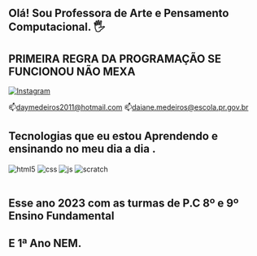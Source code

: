 ## Olá!  Sou Professora de Arte e Pensamento Computacional. 🖐️
## PRIMEIRA REGRA DA PROGRAMAÇÃO SE FUNCIONOU NÃO MEXA

[![Instagram](https://img.shields.io/badge/Instagram-E4405F?style=for-the-badge&logo=instagram&logoColor=white)](https://www.instagram.com/daimedeiros07/)


📫daymedeiros2011@hotmail.com
📫daiane.medeiros@escola.pr.gov.br

## Tecnologias que eu estou Aprendendo e ensinando no meu dia a dia . 

<div style="display: inline_block">
  <img align="center" alt="html5" src="https://img.shields.io/badge/HTML5-E34F26?style=for-the-badge&logo=html5&logoColor=white" />
  <img align="center" alt="css" src="https://img.shields.io/badge/CSS3-1572B6?style=for-the-badge&logo=css3&logoColor=white" />
  <img align="center" alt="js" src="https://img.shields.io/badge/JavaScript-F7DF1E?style=for-the-badge&logo=javascript&logoColor=black" />
  <img align="center" alt="scratch" src="https://img.shields.io/badge/Scratch-4D97FF?style=for-the-badge&logo=Scratch&logoColor=white" />
   
</div><br/>

## Esse ano 2023 com as turmas de P.C 8º e 9º Ensino Fundamental
## E 1ª Ano NEM. 

